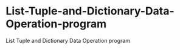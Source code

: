 # List-Tuple-and-Dictionary-Data-Operation-program
List Tuple and Dictionary Data Operation program
